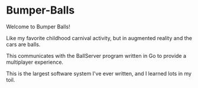 # Bumper-Balls

Welcome to Bumper Balls!

Like my favorite childhood carnival activity, but in augmented reality and the cars are balls.

This communicates with the BallServer program written in Go to provide a multiplayer experience.

This is the largest software system I've ever written, and I learned lots in my toil.
